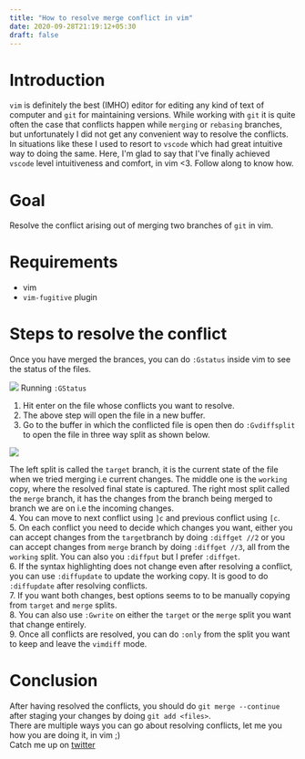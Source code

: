 ```yaml
---
title: "How to resolve merge conflict in vim"
date: 2020-09-28T21:19:12+05:30
draft: false
---
```

# Introduction
`vim` is definitely the best (IMHO) editor for editing any kind of text of computer and `git` for maintaining versions. While working with `git` it is quite often the case that conflicts happen while `merging` or `rebasing` branches, but unfortunately I did not get any convenient way to resolve the conflicts. In situations like these I used to resort to `vscode` which had great intuitive way to doing the same. Here, I'm glad to say that I've finally achieved `vscode` level intuitiveness and comfort, in vim <3. Follow along to know how.  

# Goal
Resolve the conflict arising out of merging two branches of `git` in vim.

# Requirements
* vim
* `vim-fugitive` plugin

# Steps to resolve the conflict

Once you have merged the brances, you can do `:Gstatus` inside vim to see the status of the files.   

![](/images/gstatus.png) 
Running `:GStatus`

1. Hit enter on the file whose conflicts you want to resolve.  
2. The above step will open the file in a new buffer.  
3. Go to the buffer in which the conflicted file is open then do `:Gvdiffsplit` to open the file in three way split as shown below.  

![](/images/2020-09-28-21-26-19.png)  


The left split is called the `target` branch, it is the current state of the file when we tried merging i.e current changes. The middle one is the `working` copy, where the resolved final state is captured. The right most split called the `merge` branch, it has the changes from the branch being merged to branch we are on i.e the incoming changes.  
4. You can move to next conflict using `]c` and previous conflict using `[c`.   
5. On each conflict you need to decide which changes you want, either you can accept changes from the `target`branch by doing `:diffget //2` or you can accept changes from `merge` branch by doing `:diffget //3`, all from the `working` split. You can also you `:diffput` but I prefer `:diffget`.  
6. If the syntax highlighting does not change even after resolving a conflict, you can use `:diffupdate` to update the working copy. It is good to do `:diffupdate` after resolving conflicts.  
7. If you want both changes, best options seems to to be manually copying from `target` and `merge` splits.  
8. You can also use `:Gwrite` on either the `target` or the `merge` split you want that change entirely.  
9. Once all conflicts are resolved, you can do `:only` from the split you want to keep and leave the `vimdiff` mode.  

# Conclusion
After having resolved the conflicts, you should do `git merge --continue` after staging your changes by doing `git add <files>`.  
There are multiple ways you can go about resolving conflicts, let me you how you are doing it, in vim ;)   
Catch me up on [twitter](https://twitter.com/s0uvikhaldar)
